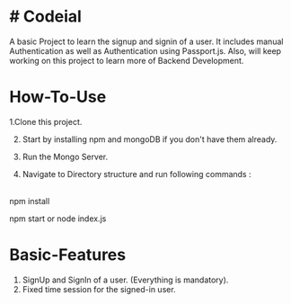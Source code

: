 <h1> # Codeial</h1>
A basic Project to learn the signup and signin of a user. It includes manual Authentication as well as Authentication using Passport.js. Also, will keep working on this project to learn more of Backend Development.

<h1> How-To-Use </h1>
 1.Clone this project. 

2. Start by installing npm and mongoDB if you don't have them already.

3. Run the Mongo Server.

4. Navigate to Directory structure and run following commands :
<br>
npm install

npm start or node index.js


<h1> Basic-Features </h1>

1. SignUp and SignIn of a user. (Everything is mandatory).
2. Fixed time session for the signed-in user.
